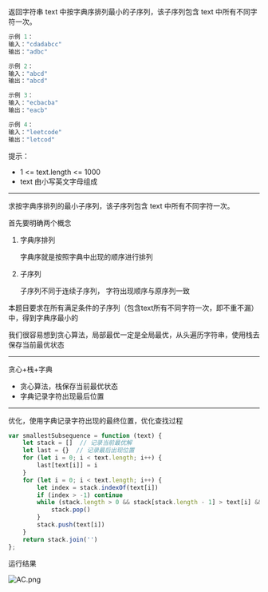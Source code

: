 返回字符串 text 中按字典序排列最小的子序列，该子序列包含 text 中所有不同字符一次。

```cpp
示例 1：
输入："cdadabcc"
输出："adbc"

示例 2：
输入："abcd"
输出："abcd"

示例 3：
输入："ecbacba"
输出："eacb"

示例 4：
输入："leetcode"
输出："letcod"
```

提示：

- 1 <= text.length <= 1000
- text 由小写英文字母组成

---

求按字典序排列的最小子序列，该子序列包含 text 中所有不同字符一次。

首先要明确两个概念

1. 字典序排列

    字典序就是按照字典中出现的顺序进行排列

2. 子序列

    子序列不同于连续子序列，
    字符出现顺序与原序列一致

本题目要求在所有满足条件的子序列（包含text所有不同字符一次，即不重不漏）中，得到字典序最小的

我们很容易想到贪心算法，局部最优一定是全局最优，从头遍历字符串，使用栈去保存当前最优状态

---

贪心+栈+字典

- 贪心算法，栈保存当前最优状态
- 字典记录字符出现最后位置

---

优化，使用字典记录字符出现的最终位置，优化查找过程

```javascript
var smallestSubsequence = function (text) {
    let stack = []  // 记录当前最优解
    let last = {}  // 记录最后出现位置
    for (let i = 0; i < text.length; i++) {
        last[text[i]] = i
    }
    for (let i = 0; i < text.length; i++) {
        let index = stack.indexOf(text[i])
        if (index > -1) continue
        while (stack.length > 0 && stack[stack.length - 1] > text[i] && last[stack[stack.length - 1] ] > i) {
            stack.pop()
        }
        stack.push(text[i])
    }
    return stack.join('')
};
```

运行结果

![AC.png](https://pic.leetcode-cn.com/f307c6c1e8c8a74dc56f8323edea35e0d0343ddb231a2b3456349d0f8bf2b7f4-%E5%B1%8F%E5%B9%95%E5%BF%AB%E7%85%A7%202019-10-03%2011.11.33.png)

